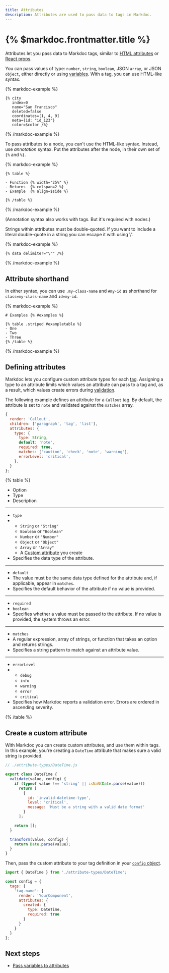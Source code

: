 ```yaml
---
title: Attributes
description: Attributes are used to pass data to tags in Markdoc.
---
```


# {% $markdoc.frontmatter.title %}


Attributes let you pass data to Markdoc tags, similar to [HTML attributes](https://developer.mozilla.org/en-US/docs/Web/HTML/Attributes) or [React props](https://reactjs.org/docs/components-and-props.html).

You can pass values of type: `number`, `string`, `boolean`, JSON `array`, or JSON `object`, either directly or using [variables](/docs/variables). With a tag, you can use HTML-like syntax.

{% markdoc-example %}

```
{% city
   index=0
   name="San Francisco"
   deleted=false
   coordinates=[1, 4, 9]
   meta={id: "id_123"}
   color=$color /%}
```

{% /markdoc-example %}

To pass attributes to a node, you can't use the HTML-like syntax. Instead, use _annotation_ syntax. Put the attributes after the node, in their own set of `{%` and `%}`.

{% markdoc-example %}

```
{% table %}

- Function {% width="25%" %}
- Returns  {% colspan=2 %}
- Example  {% align=$side %}

{% /table %}
```

{% /markdoc-example %}

(Annotation syntax also works with tags. But it's required with nodes.)

Strings within attributes must be double-quoted. If you want to include a literal double-quote in a string you can escape it with using \\".

{% markdoc-example %}

``` {% process=false %}
{% data delimiter="\"" /%}
```

{% /markdoc-example %}


## Attribute shorthand 


In either syntax, you can use `.my-class-name` and `#my-id` as shorthand for `class=my-class-name` and `id=my-id`.

{% markdoc-example %}

``` {% process=false %}
# Examples {% #examples %}

{% table .striped #exampletable %}
- One 
- Two
- Three
{% /table %}
```

{% /markdoc-example %}


## Defining attributes

Markdoc lets you configure custom attribute types for each [tag](/docs/tags). Assigning a type to an attribute limits which values an attribute can pass to a tag and, as a result, which values create errors during [validation](/docs/validation).

The following example defines an attribute for a `Callout` tag. By default, the attribute is set to `note` and validated against the `matches` array.

```js
{
  render: 'Callout',
  children: ['paragraph', 'tag', 'list'],
  attributes: {
    type: {
      type: String,
      default: 'note',
      required: true,
      matches: ['caution', 'check', 'note', 'warning'],
      errorLevel: 'critical',
    },
  }
};
```

{% table %}

- Option
- Type
- Description

---

- `type`
- - `String` or `"String"`
  - `Boolean` or `"Boolean"`
  - `Number` or `"Number"`
  - `Object` or `"Object"`
  - `Array` or `"Array"`
  - A [Custom attribute](#create-a-custom-attribute) you create
- Specifies the data type of the attribute.

---

- `default`
- The value must be the same data type defined for the attribute and, if applicable, appear in `matches`.
- Specifies the default behavior of the attribute if no value is provided.

---

- `required`
- `boolean`
- Specifies whether a value must be passed to the attribute. If no value is provided, the system throws an error.

---

- `matches`
- A regular expression, array of strings, or function that takes an option and returns strings.
- Specifies a string pattern to match against an attribute value.

---

- `errorLevel`
- - `debug`
  - `info`
  - `warning`
  - `error`
  - `critical`
- Specifies how Markdoc reports a validation error. Errors are ordered in ascending severity.

{% /table %}

## Create a custom attribute

With Markdoc you can create custom attributes, and use them within tags. In this example, you're creating a `DateTime` attribute that makes sure a valid string is provided.

```js
// ./attribute-types/DateTime.js

export class DateTime {
  validate(value, config) {
    if (typeof value !== 'string' || isNaN(Date.parse(value)))
      return [
        {
          id: 'invalid-datetime-type',
          level: 'critical',
          message: 'Must be a string with a valid date format'
        }
      ];

    return [];
  }

  transform(value, config) {
    return Date.parse(value);
  }
}
```

Then, pass the custom attribute to your tag definition in your [`config` object](/docs/config).

```js
import { DateTime } from './attribute-types/DateTime';

const config = {
  tags: {
    'tag-name': {
      render: 'YourComponent',
      attributes: {
        created: {
          type: DateTime,
          required: true
        }
      }
    }
  }
};
```

## Next steps

- [Pass variables to attributes](/docs/variables)
